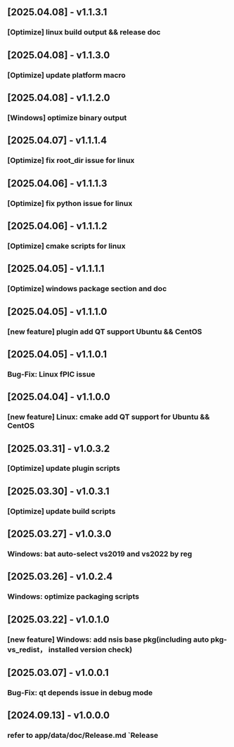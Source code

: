## [2025.04.08] - v1.1.3.1
### [Optimize] linux build output && release doc

## [2025.04.08] - v1.1.3.0
### [Optimize] update platform macro

## [2025.04.08] - v1.1.2.0
### [Windows] optimize binary output

## [2025.04.07] - v1.1.1.4
### [Optimize] fix root_dir issue for linux

## [2025.04.06] - v1.1.1.3
### [Optimize] fix python issue for linux

## [2025.04.06] - v1.1.1.2
### [Optimize] cmake scripts for linux

## [2025.04.05] - v1.1.1.1
### [Optimize] windows package section and doc

## [2025.04.05] - v1.1.1.0
### [new feature] plugin add QT support Ubuntu && CentOS

## [2025.04.05] - v1.1.0.1
### Bug-Fix: Linux fPIC issue

## [2025.04.04] - v1.1.0.0
### [new feature] Linux: cmake add QT support for Ubuntu && CentOS

## [2025.03.31] - v1.0.3.2
### [Optimize] update plugin scripts

## [2025.03.30] - v1.0.3.1
### [Optimize] update build scripts

## [2025.03.27] - v1.0.3.0
### Windows: bat auto-select vs2019 and vs2022 by reg

## [2025.03.26] - v1.0.2.4
### Windows: optimize packaging scripts

## [2025.03.22] - v1.0.1.0
### [new feature] Windows: add nsis base pkg(including auto pkg-vs_redist， installed version check) 

## [2025.03.07] - v1.0.0.1
### Bug-Fix: qt depends issue in debug mode 

## [2024.09.13] - v1.0.0.0
### refer to app/data/doc/Release.md `Release 